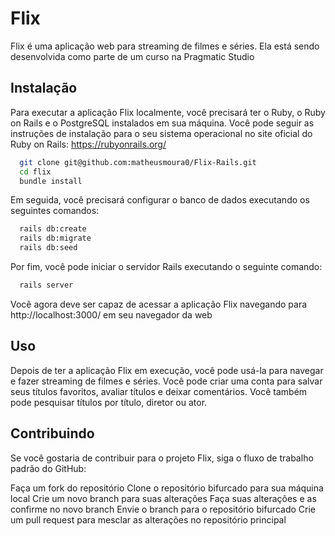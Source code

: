 
# Flix

Flix é uma aplicação web para streaming de filmes e séries. Ela está sendo desenvolvida como parte de um curso na Pragmatic Studio


## Instalação

Para executar a aplicação Flix localmente, você precisará ter o Ruby, o Ruby on Rails e o PostgreSQL instalados em sua máquina. Você pode seguir as instruções de instalação para o seu sistema operacional no site oficial do Ruby on Rails: https://rubyonrails.org/

```bash
  git clone git@github.com:matheusmoura0/Flix-Rails.git
  cd flix
  bundle install
```
Em seguida, você precisará configurar o banco de dados executando os seguintes comandos:

```bash
  rails db:create
  rails db:migrate
  rails db:seed
```
Por fim, você pode iniciar o servidor Rails executando o seguinte comando:

```bash
  rails server
```
Você agora deve ser capaz de acessar a aplicação Flix navegando para http://localhost:3000/ em seu navegador da web

## Uso

Depois de ter a aplicação Flix em execução, você pode usá-la para navegar e fazer streaming de filmes e séries. Você pode criar uma conta para salvar seus títulos favoritos, avaliar títulos e deixar comentários. Você também pode pesquisar títulos por título, diretor ou ator.


## Contribuindo

Se você gostaria de contribuir para o projeto Flix, siga o fluxo de trabalho padrão do GitHub:

Faça um fork do repositório
Clone o repositório bifurcado para sua máquina local
Crie um novo branch para suas alterações
Faça suas alterações e as confirme no novo branch
Envie o branch para o repositório bifurcado
Crie um pull request para mesclar as alterações no repositório principal